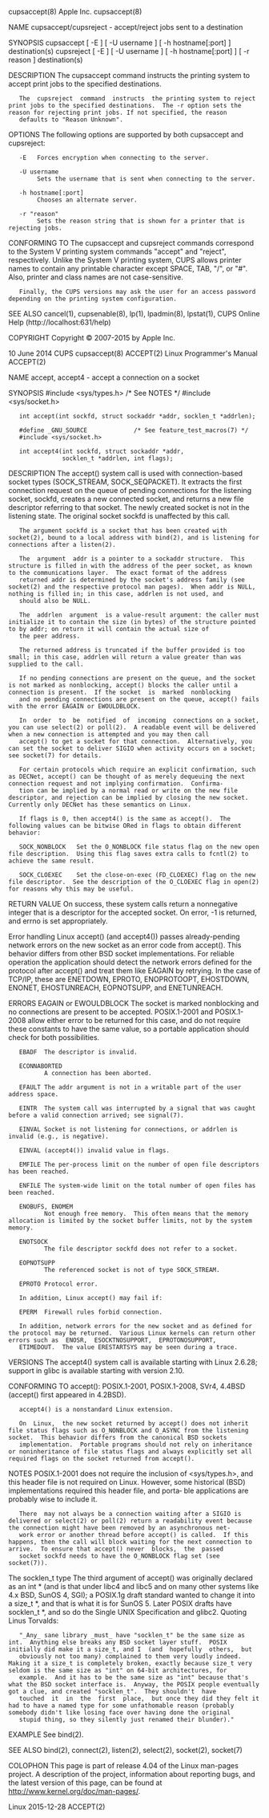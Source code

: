 cupsaccept(8)                                                                                   Apple Inc.                                                                                  cupsaccept(8)

NAME
       cupsaccept/cupsreject - accept/reject jobs sent to a destination

SYNOPSIS
       cupsaccept [ -E ] [ -U username ] [ -h hostname[:port] ] destination(s)
       cupsreject [ -E ] [ -U username ] [ -h hostname[:port] ] [ -r reason ] destination(s)

DESCRIPTION
       The cupsaccept command instructs the printing system to accept print jobs to the specified destinations.

       The  cupsreject  command  instructs  the printing system to reject print jobs to the specified destinations.  The -r option sets the reason for rejecting print jobs. If not specified, the reason
       defaults to "Reason Unknown".

OPTIONS
       The following options are supported by both cupsaccept and cupsreject:

       -E   Forces encryption when connecting to the server.

       -U username
            Sets the username that is sent when connecting to the server.

       -h hostname[:port]
            Chooses an alternate server.

       -r "reason"
            Sets the reason string that is shown for a printer that is rejecting jobs.

CONFORMING TO
       The cupsaccept and cupsreject commands correspond to the System V printing system commands "accept" and "reject", respectively.  Unlike the System V printing system, CUPS allows printer names to
       contain any printable character except SPACE, TAB, "/", or "#".  Also, printer and class names are not case-sensitive.

       Finally, the CUPS versions may ask the user for an access password depending on the printing system configuration.

SEE ALSO
       cancel(1), cupsenable(8), lp(1), lpadmin(8), lpstat(1),
       CUPS Online Help (http://localhost:631/help)

COPYRIGHT
       Copyright © 2007-2015 by Apple Inc.

10 June 2014                                                                                       CUPS                                                                                     cupsaccept(8)
ACCEPT(2)                                                                               Linux Programmer's Manual                                                                               ACCEPT(2)

NAME
       accept, accept4 - accept a connection on a socket

SYNOPSIS
       #include <sys/types.h>          /* See NOTES */
       #include <sys/socket.h>

       int accept(int sockfd, struct sockaddr *addr, socklen_t *addrlen);

       #define _GNU_SOURCE             /* See feature_test_macros(7) */
       #include <sys/socket.h>

       int accept4(int sockfd, struct sockaddr *addr,
                   socklen_t *addrlen, int flags);

DESCRIPTION
       The accept() system call is used with connection-based socket types (SOCK_STREAM, SOCK_SEQPACKET).  It extracts the first connection request on the queue of pending connections for the listening
       socket, sockfd, creates a new connected socket, and returns a new file descriptor referring to that socket.  The newly created socket is not in the listening state.  The original  socket  sockfd
       is unaffected by this call.

       The argument sockfd is a socket that has been created with socket(2), bound to a local address with bind(2), and is listening for connections after a listen(2).

       The  argument  addr is a pointer to a sockaddr structure.  This structure is filled in with the address of the peer socket, as known to the communications layer.  The exact format of the address
       returned addr is determined by the socket's address family (see socket(2) and the respective protocol man pages).  When addr is NULL, nothing is filled in; in this case, addrlen is not used, and
       should also be NULL.

       The  addrlen  argument  is a value-result argument: the caller must initialize it to contain the size (in bytes) of the structure pointed to by addr; on return it will contain the actual size of
       the peer address.

       The returned address is truncated if the buffer provided is too small; in this case, addrlen will return a value greater than was supplied to the call.

       If no pending connections are present on the queue, and the socket is not marked as nonblocking, accept() blocks the caller until a connection is present.  If the socket  is  marked  nonblocking
       and no pending connections are present on the queue, accept() fails with the error EAGAIN or EWOULDBLOCK.

       In  order  to  be  notified  of  incoming  connections on a socket, you can use select(2) or poll(2).  A readable event will be delivered when a new connection is attempted and you may then call
       accept() to get a socket for that connection.  Alternatively, you can set the socket to deliver SIGIO when activity occurs on a socket; see socket(7) for details.

       For certain protocols which require an explicit confirmation, such as DECNet, accept() can be thought of as merely dequeuing the next connection request and not implying confirmation.  Confirma‐
       tion can be implied by a normal read or write on the new file descriptor, and rejection can be implied by closing the new socket.  Currently only DECNet has these semantics on Linux.

       If flags is 0, then accept4() is the same as accept().  The following values can be bitwise ORed in flags to obtain different behavior:

       SOCK_NONBLOCK   Set the O_NONBLOCK file status flag on the new open file description.  Using this flag saves extra calls to fcntl(2) to achieve the same result.

       SOCK_CLOEXEC    Set the close-on-exec (FD_CLOEXEC) flag on the new file descriptor.  See the description of the O_CLOEXEC flag in open(2) for reasons why this may be useful.

RETURN VALUE
       On success, these system calls return a nonnegative integer that is a descriptor for the accepted socket.  On error, -1 is returned, and errno is set appropriately.

   Error handling
       Linux accept() (and accept4()) passes already-pending network errors on the new socket as an error code from accept().  This behavior differs from other BSD socket implementations.  For reliable
       operation the application should detect the network errors defined for the protocol after accept() and treat them like EAGAIN by retrying.  In the case of TCP/IP,  these  are  ENETDOWN,  EPROTO,
       ENOPROTOOPT, EHOSTDOWN, ENONET, EHOSTUNREACH, EOPNOTSUPP, and ENETUNREACH.

ERRORS
       EAGAIN or EWOULDBLOCK
              The  socket  is  marked nonblocking and no connections are present to be accepted.  POSIX.1-2001 and POSIX.1-2008 allow either error to be returned for this case, and do not require these
              constants to have the same value, so a portable application should check for both possibilities.

       EBADF  The descriptor is invalid.

       ECONNABORTED
              A connection has been aborted.

       EFAULT The addr argument is not in a writable part of the user address space.

       EINTR  The system call was interrupted by a signal that was caught before a valid connection arrived; see signal(7).

       EINVAL Socket is not listening for connections, or addrlen is invalid (e.g., is negative).

       EINVAL (accept4()) invalid value in flags.

       EMFILE The per-process limit on the number of open file descriptors has been reached.

       ENFILE The system-wide limit on the total number of open files has been reached.

       ENOBUFS, ENOMEM
              Not enough free memory.  This often means that the memory allocation is limited by the socket buffer limits, not by the system memory.

       ENOTSOCK
              The file descriptor sockfd does not refer to a socket.

       EOPNOTSUPP
              The referenced socket is not of type SOCK_STREAM.

       EPROTO Protocol error.

       In addition, Linux accept() may fail if:

       EPERM  Firewall rules forbid connection.

       In addition, network errors for the new socket and as defined for the protocol may be returned.  Various Linux kernels can return other errors such as  ENOSR,  ESOCKTNOSUPPORT,  EPROTONOSUPPORT,
       ETIMEDOUT.  The value ERESTARTSYS may be seen during a trace.

VERSIONS
       The accept4() system call is available starting with Linux 2.6.28; support in glibc is available starting with version 2.10.

CONFORMING TO
       accept(): POSIX.1-2001, POSIX.1-2008, SVr4, 4.4BSD (accept() first appeared in 4.2BSD).

       accept4() is a nonstandard Linux extension.

       On  Linux,  the new socket returned by accept() does not inherit file status flags such as O_NONBLOCK and O_ASYNC from the listening socket.  This behavior differs from the canonical BSD sockets
       implementation.  Portable programs should not rely on inheritance or noninheritance of file status flags and always explicitly set all required flags on the socket returned from accept().

NOTES
       POSIX.1-2001 does not require the inclusion of <sys/types.h>, and this header file is not required on Linux.  However, some historical (BSD) implementations required this header file, and porta‐
       ble applications are probably wise to include it.

       There  may not always be a connection waiting after a SIGIO is delivered or select(2) or poll(2) return a readability event because the connection might have been removed by an asynchronous net‐
       work error or another thread before accept() is called.  If this happens, then the call will block waiting for the next connection to arrive.  To ensure that accept() never  blocks,  the  passed
       socket sockfd needs to have the O_NONBLOCK flag set (see socket(7)).

   The socklen_t type
       The  third  argument of accept() was originally declared as an int * (and is that under libc4 and libc5 and on many other systems like 4.x BSD, SunOS 4, SGI); a POSIX.1g draft standard wanted to
       change it into a size_t *, and that is what it is for SunOS 5.  Later POSIX drafts have socklen_t *, and so do the Single UNIX Specification and glibc2.  Quoting Linus Torvalds:

       "_Any_ sane library _must_ have "socklen_t" be the same size as int.  Anything else breaks any BSD socket layer stuff.  POSIX initially did make it a size_t, and I  (and  hopefully  others,  but
       obviously not too many) complained to them very loudly indeed.  Making it a size_t is completely broken, exactly because size_t very seldom is the same size as "int" on 64-bit architectures, for
       example.  And it has to be the same size as "int" because that's what the BSD socket interface is.  Anyway, the POSIX people eventually got a clue, and created "socklen_t".  They shouldn't  have
       touched  it  in  the  first  place,  but once they did they felt it had to have a named type for some unfathomable reason (probably somebody didn't like losing face over having done the original
       stupid thing, so they silently just renamed their blunder)."

EXAMPLE
       See bind(2).

SEE ALSO
       bind(2), connect(2), listen(2), select(2), socket(2), socket(7)

COLOPHON
       This page is part of release 4.04 of the Linux man-pages project.  A description of the project, information about reporting bugs,  and  the  latest  version  of  this  page,  can  be  found  at
       http://www.kernel.org/doc/man-pages/.

Linux                                                                                           2015-12-28                                                                                      ACCEPT(2)
